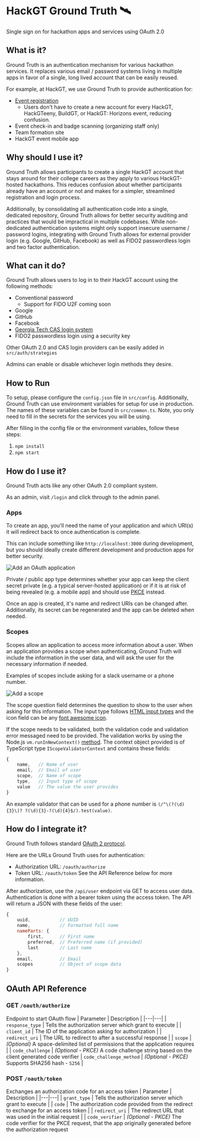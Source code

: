 # HackGT Ground Truth 🛰️

Single sign on for hackathon apps and services using OAuth 2.0

## What is it?

Ground Truth is an authentication mechanism for various hackathon services. It replaces various email / password systems living  in multiple apps in favor of a single, long lived account that can be easily reused.

For example, at HackGT, we use Ground Truth to provide authentication for:
* [Event registration](https://github.com/HackGT/registration)
	* Users don't have to create a new account for every HackGT, HackGTeeny, BuildGT, or HackGT: Horizons event, reducing confusion.
* Event check-in and badge scanning (organizing staff only)
* Team formation site
* HackGT event mobile app

## Why should I use it?

Ground Truth allows participants to create a single HackGT account that stays around for their college careers as they apply to various HackGT-hosted hackathons. This reduces confusion about whether participants already have an account or not and makes for a simpler, streamlined registration and login process.

Additionally, by consolidating all authentication code into a single, dedicated repository, Ground Truth allows for better security auditing and practices that would be impractical in multiple codebases. While non-dedicated authentication systems might only support insecure username / password logins, integrating with Ground Truth allows for external provider login (e.g. Google, GitHub, Facebook) as well as FIDO2 passwordless login and two factor authentication.

## What can it do?

Ground Truth allows users to log in to their HackGT account using the following methods:

* Conventional password
	* Support for FIDO U2F coming soon
* Google
* GitHub
* Facebook
* [Georgia Tech CAS login system](https://login.gatech.edu)
* FIDO2 passwordless login using a security key

Other OAuth 2.0 and CAS login providers can be easily added in `src/auth/strategies`

Admins can enable or disable whichever login methods they desire.

## How to Run

To setup, please configure the `config.json` file in `src/config`. Additionally, Ground Truth can use environment variables for setup for use in production. The names of these variables can be found in `src/common.ts`. Note, you only need to fill in the secrets for the services you will be using.

After filling in the config file or the environment variables, follow these steps:

1. `npm install`
2. `npm start`

## How do I use it?

Ground Truth acts like any other OAuth 2.0 compliant system.

As an admin, visit `/login` and click through to the admin panel.

### Apps

To create an app, you'll need the name of your application and which URI(s) it will redirect back to once authentication is complete.

This can include something like `http://localhost:3000` during development, but you should ideally create different development and production apps for better security.

![Add an OAuth application](https://i.imgur.com/aKxH2mH.png)

Private / public app type determines whether your app can keep the client secret private (e.g. a typical server-hosted application) or if it is at risk of being revealed (e.g. a mobile app) and should use [PKCE](https://www.oauth.com/oauth2-servers/pkce/) instead.

Once an app is created, it's name and redirect URIs can be changed after. Additionally, its secret can be regenerated and the app can be deleted when needed.

### Scopes

Scopes allow an application to access more information about a user. When an application provides a scope when authenticating, Ground Truth will include the information in the user data, and will ask the user for the necessary information if needed.

Examples of scopes include asking for a slack username or a phone number.

![Add a scope](https://i.imgur.com/QLByfds.png)

The scope question field determines the question to show to the user when asking for this information. The input type follows [HTML input types](https://developer.mozilla.org/en-US/docs/Web/HTML/Element/input#Form_%3Cinput%3E_types) and the icon field can be any [font awesome icon](https://fontawesome.com/icons?d=gallery&s=solid).

If the scope needs to be validated, both the validation code and validation error messaged need to be provided. The validation works by using the Node.js `vm.runInNewContext()` [method](https://www.geeksforgeeks.org/node-js-vm-runinnewcontext-method/). The context object provided is of TypeScript type `IScopeValidatorContext` and contains these fields:
```js
{
	name, 	// Name of user
	email, 	// Email of user
	scope, 	// Name of scope
	type, 	// Input type of scope
	value 	// The value the user provides
}
```

An example validator that can be used for a phone number is `(/^\(?(\d){3}\)? ?(\d){3}-?(\d){4}$/).test(value)`.

## How do I integrate it?
Ground Truth follows standard [OAuth 2 protocol](https://auth0.com/docs/protocols/protocol-oauth2).

Here are the URLs Ground Truth uses for authentication:
- Authorization URL: `/oauth/authorize`
- Token URL: `/oauth/token`
See the API Reference below for more information.

After authorization, use the `/api/user` endpoint via GET to access user data. Authentication is done with a bearer token using the access token. The API will return a JSON with these fields of the user:
```js
{
	uuid,			// UUID
	name,			// Formatted full name
	nameParts: {
		first,		// First name
		preferred,	// Preferred name (if provided)
		last		// Last name
	},
	email,			// Email
	scopes			// Object of scope data
}
```

## OAuth API Reference

### GET `/oauth/authorize`
Endpoint to start OAuth flow 
| Parameter | Description |
|---|---|
| `response_type` | Tells the authorization server which grant to execute |
| `client_id` | 	The ID of the application asking for authorization |
| `redirect_uri` | The URL to redirect to after a successful response |
| `scope` | _(Optional)_ A space-delimited list of permissions that the application requires |
| `code_challenge` | _(Optional - PKCE)_ A code challenge string based on the client generated code verifier
| `code_challenge_method` | _(Optional - PKCE)_ Supports SHA256 hash - `S256` |

### POST `/oauth/token`
Exchanges an authorization code for an access token
| Parameter | Description |
|---|---|
| `grant_type` | Tells the authorization server which grant to execute |
| `code` | 	The authorization code provided from the redirect to exchange for an access token |
| `redirect_uri` | The redirect URL that was used in the initial request |
| `code_verifier` | _(Optional - PKCE)_ The code verifier for the PKCE request, that the app originally generated before the authorization request


